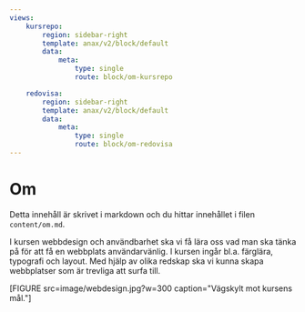 ```yaml
---
views:
    kursrepo:
        region: sidebar-right
        template: anax/v2/block/default
        data:
            meta:
                type: single
                route: block/om-kursrepo

    redovisa:
        region: sidebar-right
        template: anax/v2/block/default
        data:
            meta:
                type: single
                route: block/om-redovisa
---
```

Om
=========================

Detta innehåll är skrivet i markdown och du hittar innehållet i filen `content/om.md`.

I kursen webbdesign och användbarhet ska vi få lära oss vad man ska tänka på för att få en webbplats användarvänlig. I kursen ingår bl.a. färglära, typografi och layout. Med hjälp av olika redskap ska vi kunna skapa webbplatser som är trevliga att surfa till.

[FIGURE src=image/webdesign.jpg?w=300 caption="Vägskylt mot kursens mål."]
